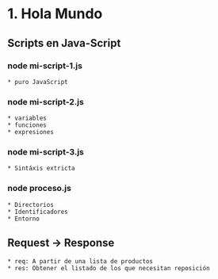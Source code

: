 # 1. Hola Mundo

## Scripts en Java-Script

### node mi-script-1.js
	* puro JavaScript
### node mi-script-2.js
	* variables
	* funciones
	* expresiones
### node mi-script-3.js
	* Sintáxis extricta
### node proceso.js
	* Directorios
	* Identificadores
	* Entorno

## Request -> Response
	* req: A partir de una lista de productos
	* res: Obtener el listado de los que necesitan reposición
